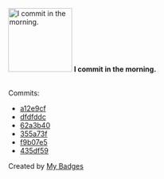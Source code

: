<img src="https://github.com/my-badges/my-badges/blob/master/src/all-badges/time-of-commit/morning-commits.png?raw=true" alt="I commit in the morning." title="I commit in the morning." width="128">
<strong>I commit in the morning.</strong>
<br><br>

Commits:

- <a href="https://github.com/Neptunium931/Csystem/commit/a12e9cf335d2155a51ec7517a2f65b766bbf8434">a12e9cf</a>
- <a href="https://github.com/Neptunium931/Neptunium931/commit/dfdfddcd1c532251573b418a70ef3069a12f9aad">dfdfddc</a>
- <a href="https://github.com/Neptunium931/Neptunium931/commit/62a3b4040cc4c9cf044811b20538d8dee63efd1c">62a3b40</a>
- <a href="https://github.com/Neptunium931/Neptunium931/commit/355a73fd2328f556649b97e122cb2bf81e583f57">355a73f</a>
- <a href="https://github.com/Neptunium931/Neptunium931/commit/f9b07e5a875b9bf4555ad85010f3e9157d80ad2d">f9b07e5</a>
- <a href="https://github.com/Neptunium931/Exegol-images/commit/435df59c8904a32bbb7de3b655ecd7c30491ce3e">435df59</a>


Created by <a href="https://github.com/my-badges/my-badges">My Badges</a>